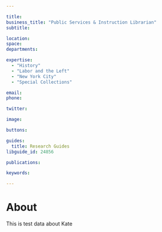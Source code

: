 ```yaml
---

title: 
business_title: "Public Services & Instruction Librarian"
subtitle: 

location: 
space: 
departments:

expertise:
  - "History"
  - "Labor and the Left"
  - "New York City"
  - "Special Collections"

email: 
phone: 

twitter: 

image: 

buttons:

guides:
  title: Research Guides
libguide_id: 24856

publications:

keywords:

---
```


# About 

This is test data about Kate
